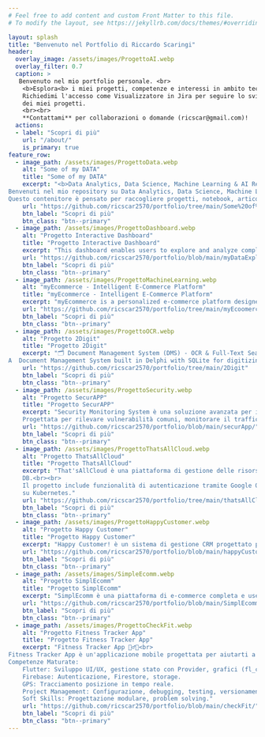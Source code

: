 ```yaml
---
# Feel free to add content and custom Front Matter to this file.
# To modify the layout, see https://jekyllrb.com/docs/themes/#overriding-theme-defaults

layout: splash
title: "Benvenuto nel Portfolio di Riccardo Scaringi"
header:
  overlay_image: /assets/images/ProgettoAI.webp
  overlay_filter: 0.7
  caption: >
   Benvenuto nel mio portfolio personale. <br>
    <b>Esplora<b> i miei progetti, competenze e interessi in ambito tecnologico.
    Richiedimi l'accesso come Visualizzatore in Jira per seguire lo sviluppo
    dei miei progetti.
    <br><br>
    **Contattami** per collaborazioni o domande (ricscar@gmail.com)!
  actions:
  - label: "Scopri di più"
    url: "/about/"
    is_primary: true
feature_row:
  - image_path: /assets/images/ProgettoData.webp
    alt: "Some of my DATA"
    title: "Some of my DATA"
    excerpt: "<b>Data Analytics, Data Science, Machine Learning & AI Repository</b> <br><br>
Benvenuti nel mio repository su Data Analytics, Data Science, Machine Learning e Artificial Intelligence! 🚀
Questo contenitore è pensato per raccogliere progetti, notebook, articoli, risorse e strumenti che mostrano competenze, approcci e tecnologie all'avanguardia nel mondo dei dati.."
    url: "https://github.com/ricscar2570/portfolio/tree/main/Some%20of%20My%20Data"
    btn_label: "Scopri di più"
    btn_class: "btn--primary"
  - image_path: /assets/images/ProgettoDashboard.webp
    alt: "Progetto Interactive Dashboard"
    title: "Progetto Interactive Dashboard"
    excerpt: "This dashboard enables users to explore and analyze complex datasets through interactive filters, dynamic charts, and customizable visualizations. It can be adapted to analyze business, demographic, financial, or any relevant data types."
    url: "https://github.com/ricscar2570/portfolio/blob/main/myDataExplored/"
    btn_label: "Scopri di più"
    btn_class: "btn--primary"
  - image_path: /assets/images/ProgettoMachineLearning.webp
    alt: "myEcommerce - Intelligent E-Commerce Platform"
    title: "myEcommerce - Intelligent E-Commerce Platform"
    excerpt: "myEcommerce is a personalized e-commerce platform designed to offer an optimal shopping experience. The system integrates cutting-edge technologies, including Node.js backend, React frontend, machine learning for personalized recommendations, containerization with Docker, orchestration with Kubernetes, and monitoring tools like Prometheus and Grafana, to ensure a secure, scalable, and high-performance application."
    url: "https://github.com/ricscar2570/portfolio/tree/main/myEcoomerce"
    btn_label: "Scopri di più"
    btn_class: "btn--primary"
  - image_path: /assets/images/ProgettoOCR.webp
    alt: "Progetto 2Digit"
    title: "Progetto 2Digit"
    excerpt: "🗂 Document Management System (DMS) - OCR & Full-Text Search<BR><BR>
A  Document Management System built in Delphi with SQLite for digitizing, categorizing, and indexing scanned documents. Leveraging OCR for text extraction and Full-Text Search capabilities, this app provides a powerful solution for organizing, searching, and exporting documents."
    url: "https://github.com/ricscar2570/portfolio/tree/main/2Digit"
    btn_label: "Scopri di più"
    btn_class: "btn--primary"
  - image_path: /assets/images/ProgettoSecurity.webp
    alt: "Progetto SecurAPP"
    title: "Progetto SecurAPP"
    excerpt: "Security Monitoring System è una soluzione avanzata per il monitoraggio della sicurezza delle applicazioni web. <br><br>
    Progettata per rilevare vulnerabilità comuni, monitorare il traffico di rete e inviare avvisi in tempo reale. Utilizza tecnologie di analisi statica del       codice, monitoraggio del traffico, e si integra con strumenti di sicurezza leader di settore come OWASP ZAP, Suricata, e la ELK Stack."
    url: "https://github.com/ricscar2570/portfolio/blob/main/securApp/"
    btn_label: "Scopri di più"
    btn_class: "btn--primary"
  - image_path: /assets/images/ProgettoThatsAllCloud.webp
    alt: "Progetto ThatsAllCloud"
    title: "Progetto ThatsAllCloud"
    excerpt: "That'sAllCloud è una piattaforma di gestione delle risorse cloud che consente agli utenti di monitorare e gestire facilmente le risorse
    DB.<br><br>
    Il progetto include funzionalità di autenticazione tramite Google OAuth, monitoring in tempo reale tramite Prometheus e Grafana, e deployment scalabile
    su Kubernetes."
    url: "https://github.com/ricscar2570/portfolio/tree/main/thatsAllCloud"
    btn_label: "Scopri di più"
    btn_class: "btn--primary"
  - image_path: /assets/images/ProgettoHappyCustomer.webp
    alt: "Progetto Happy Customer"
    title: "Progetto Happy Customer"
    excerpt: "Happy Customer! è un sistema di gestione CRM progettato per aiutare le aziende a migliorare le interazioni con i clienti, ottimizzare i processi di vendita e supporto e automatizzare le attività di marketing. Con un’interfaccia semplice e intuitiva, Happy Customer! offre strumenti efficaci per gestire clienti, opportunità di vendita e ticket di supporto."
    url: "https://github.com/ricscar2570/portfolio/blob/main/happyCustomer/"
    btn_label: "Scopri di più"
    btn_class: "btn--primary"
  - image_path: /assets/images/SimpleEcomm.webp
    alt: "Progetto SimplEcomm"
    title: "Progetto SimplEcomm"
    excerpt: "SimplEcomm è una piattaforma di e-commerce completa e user-friendly, progettata per offrire un'esperienza d'acquisto fluida sia per gli utenti che per gli amministratori. Gli utenti possono esplorare i prodotti, aggiungerli al carrello e completare gli ordini, mentre gli amministratori possono gestire l'intero sistema, inclusi prodotti, ordini e utenti."
    url: "https://github.com/ricscar2570/portfolio/blob/main/SimplEcomm/"
    btn_label: "Scopri di più"
    btn_class: "btn--primary"
  - image_path: /assets/images/ProgettoCheckFit.webp
    alt: "Progetto Fitness Tracker App"
    title: "Progetto Fitness Tracker App"
    excerpt: "Fitness Tracker App 🏋️‍♂️📱<br>
Fitness Tracker App è un'applicazione mobile progettata per aiutarti a monitorare e migliorare il tuo benessere fisico, registrare allenamenti, monitorare progressi, impostare obiettivi e partecipare a sfide sociali.<br><br>
Competenze Maturate:
    Flutter: Sviluppo UI/UX, gestione stato con Provider, grafici (fl_chart), mappe (Google Maps).
    Firebase: Autenticazione, Firestore, storage.
    GPS: Tracciamento posizione in tempo reale.
    Project Management: Configurazione, debugging, testing, versionamento (Git/GitHub).
    Soft Skills: Progettazione modulare, problem solving."
    url: "https://github.com/ricscar2570/portfolio/blob/main/checkFit/"
    btn_label: "Scopri di più"
    btn_class: "btn--primary"                        
---
```

